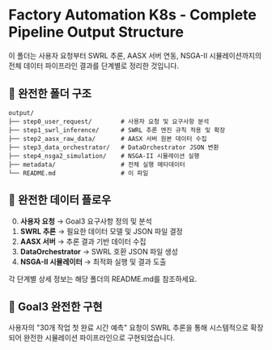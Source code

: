 # Factory Automation K8s - Complete Pipeline Output Structure

이 폴더는 사용자 요청부터 SWRL 추론, AASX 서버 연동, NSGA-II 시뮬레이션까지의 전체 데이터 파이프라인 결과를 단계별로 정리한 것입니다.

## 📁 완전한 폴더 구조

```
output/
├── step0_user_request/        # 사용자 요청 및 요구사항 분석
├── step1_swrl_inference/      # SWRL 추론 엔진 규칙 적용 및 확장
├── step2_aasx_raw_data/       # AASX 서버 원본 데이터 수집
├── step3_data_orchestrator/   # DataOrchestrator JSON 변환
├── step4_nsga2_simulation/    # NSGA-II 시뮬레이션 실행
├── metadata/                  # 전체 실행 메타데이터
└── README.md                  # 이 파일
```

## 🔄 완전한 데이터 플로우

0. **사용자 요청** → Goal3 요구사항 정의 및 분석
1. **SWRL 추론** → 필요한 데이터 모델 및 JSON 파일 결정
2. **AASX 서버** → 추론 결과 기반 데이터 수집
3. **DataOrchestrator** → SWRL 호환 JSON 파일 생성
4. **NSGA-II 시뮬레이터** → 최적화 실행 및 결과 도출

각 단계별 상세 정보는 해당 폴더의 README.md를 참조하세요.

## 🎯 Goal3 완전한 구현

사용자의 "30개 작업 첫 완료 시간 예측" 요청이 SWRL 추론을 통해 시스템적으로 확장되어 완전한 시뮬레이션 파이프라인으로 구현되었습니다.
